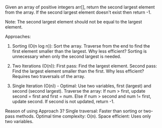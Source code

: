 


Given an array of positive integers arr[], return the second largest element from the array. If the second largest element doesn't exist then return -1.

Note: The second largest element should not be equal to the largest element.

Approaches:
1. Sorting (O(n log n)):
Sort the array.
Traverse from the end to find the first element smaller than the largest.
Why less efficient? Sorting is unnecessary when only the second largest is needed.


2. Two Iterations (O(n)):
First pass: Find the largest element.
Second pass: Find the largest element smaller than the first.
Why less efficient? Requires two traversals of the array.






3. Single Iteration (O(n)) - Optimal:
Use two variables, first (largest) and second (second largest).
Traverse the array:
If num > first, update second = first and first = num.
Else if num > second and num != first, update second.
If second is not updated, return -1.

Reason of using Approach 3?
Single traversal: Faster than sorting or two-pass methods.
Optimal time complexity: O(n).
Space efficient: Uses only two variables.
